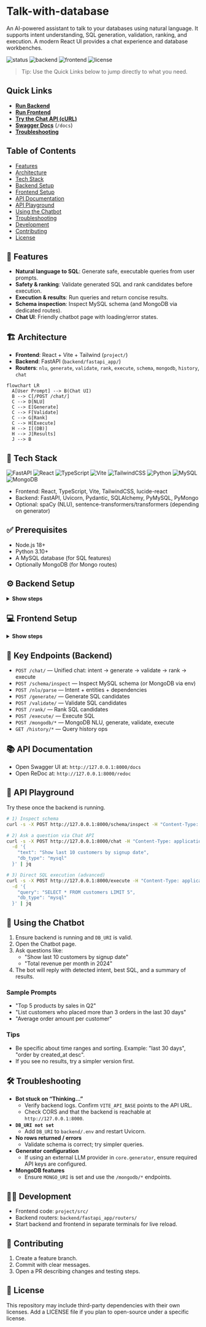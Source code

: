 # Talk-with-database
An AI-powered assistant to talk to your databases using natural language. It supports intent understanding, SQL generation, validation, ranking, and execution. A modern React UI provides a chat experience and database workbenches.

![status](https://img.shields.io/badge/status-active-brightgreen)
![backend](https://img.shields.io/badge/backend-FastAPI-009485)
![frontend](https://img.shields.io/badge/frontend-React-61DAFB)
![license](https://img.shields.io/badge/license-Custom-lightgrey)

> Tip: Use the Quick Links below to jump directly to what you need.

## Quick Links
- **[Run Backend](#backend-setup)**
- **[Run Frontend](#frontend-setup)**
- **[Try the Chat API (cURL)](#api-playground)**
- **[Swagger Docs](#api-documentation)** (`/docs`)
- **[Troubleshooting](#troubleshooting)**

## Table of Contents
- [Features](#features)
- [Architecture](#architecture)
- [Tech Stack](#tech-stack)
- [Backend Setup](#backend-setup)
- [Frontend Setup](#frontend-setup)
- [API Documentation](#api-documentation)
- [API Playground](#api-playground)
- [Using the Chatbot](#using-the-chatbot)
- [Troubleshooting](#troubleshooting)
- [Development](#development)
- [Contributing](#contributing)
- [License](#license)

## 🧠 Features
- **Natural language to SQL**: Generate safe, executable queries from user prompts.
- **Safety & ranking**: Validate generated SQL and rank candidates before execution.
- **Execution & results**: Run queries and return concise results.
- **Schema inspection**: Inspect MySQL schema (and MongoDB via dedicated routes).
- **Chat UI**: Friendly chatbot page with loading/error states.

## 🏗️ Architecture
- **Frontend**: React + Vite + Tailwind (`project/`)
- **Backend**: FastAPI (`backend/fastapi_app/`)
- **Routers**: `nlu`, `generate`, `validate`, `rank`, `execute`, `schema`, `mongodb`, `history`, `chat`

```mermaid
flowchart LR
  A[User Prompt] --> B(Chat UI)
  B --> C[/POST /chat/]
  C --> D[NLU]
  C --> E[Generate]
  C --> F[Validate]
  C --> G[Rank]
  C --> H[Execute]
  H --> I[(DB)]
  H --> J[Results]
  J --> B
```

## 🧰 Tech Stack
![FastAPI](https://img.shields.io/badge/Backend-FastAPI-009485?logo=fastapi&logoColor=white)
![React](https://img.shields.io/badge/Frontend-React-61DAFB?logo=react&logoColor=black)
![TypeScript](https://img.shields.io/badge/TypeScript-3178C6?logo=typescript&logoColor=white)
![Vite](https://img.shields.io/badge/Vite-646CFF?logo=vite&logoColor=white)
![TailwindCSS](https://img.shields.io/badge/Tailwind-06B6D4?logo=tailwindcss&logoColor=white)
![Python](https://img.shields.io/badge/Python-3776AB?logo=python&logoColor=white)
![MySQL](https://img.shields.io/badge/MySQL-4479A1?logo=mysql&logoColor=white)
![MongoDB](https://img.shields.io/badge/MongoDB-47A248?logo=mongodb&logoColor=white)
- Frontend: React, TypeScript, Vite, TailwindCSS, lucide-react
- Backend: FastAPI, Uvicorn, Pydantic, SQLAlchemy, PyMySQL, PyMongo
- Optional: spaCy (NLU), sentence-transformers/transformers (depending on generator)

## ✅ Prerequisites
- Node.js 18+
- Python 3.10+
- A MySQL database (for SQL features)
- Optionally MongoDB (for Mongo routes)

## ⚙️ Backend Setup
<details>
<summary><b>Show steps</b></summary>

```bash
cd backend
python -m venv .venv
\\.venv\Scripts\activate  # Windows PowerShell
pip install -r requirements.txt
```

Create `backend/.env` and set at least:
```
DB_TYPE=mysql
DB_URI=mysql+pymysql://USER:PASSWORD@HOST:PORT/DBNAME

# Optional generator settings
GENERATOR_PROVIDER=mixtral
GENERATOR_N_CANDIDATES=5
GENERATOR_TEMPERATURE=0.2
GENERATOR_TOP_P=0.95
GENERATOR_MAX_TOKENS=200

# For Mongo features
# MONGO_URI=mongodb://user:pass@host:27017
```

Run the API:
```bash
uvicorn fastapi_app.main:app --reload --host 0.0.0.0 --port 8000
```

</details>

## 💻 Frontend Setup
<details>
<summary><b>Show steps</b></summary>

```bash
cd project
npm install
```

Configure API base (optional). Create `project/.env`:
```
VITE_API_BASE=http://127.0.0.1:8000
```

Run the dev server:
```bash
npm run dev
```

Open the app and navigate to `http://localhost:5173/chatbot` (or your Vite dev URL).

</details>

## 🔌 Key Endpoints (Backend)
- `POST /chat/` — Unified chat: intent → generate → validate → rank → execute
- `POST /schema/inspect` — Inspect MySQL schema (or MongoDB via env)
- `POST /nlu/parse` — Intent + entities + dependencies
- `POST /generate/` — Generate SQL candidates
- `POST /validate/` — Validate SQL candidates
- `POST /rank/` — Rank SQL candidates
- `POST /execute/` — Execute SQL
- `POST /mongodb/*` — MongoDB NLU, generate, validate, execute
- `GET /history/*` — Query history ops

## 📚 API Documentation
- Open Swagger UI at: `http://127.0.0.1:8000/docs`
- Open ReDoc at: `http://127.0.0.1:8000/redoc`

## 🧪 API Playground
Try these once the backend is running.

```bash
# 1) Inspect schema
curl -s -X POST http://127.0.0.1:8000/schema/inspect -H "Content-Type: application/json" -d "{}" | jq

# 2) Ask a question via Chat API
curl -s -X POST http://127.0.0.1:8000/chat -H "Content-Type: application/json" \
  -d '{
    "text": "Show last 10 customers by signup date",
    "db_type": "mysql"
  }' | jq

# 3) Direct SQL execution (advanced)
curl -s -X POST http://127.0.0.1:8000/execute -H "Content-Type: application/json" \
  -d '{
    "query": "SELECT * FROM customers LIMIT 5",
    "db_type": "mysql"
  }' | jq
```

## 🤖 Using the Chatbot
1. Ensure backend is running and `DB_URI` is valid.
2. Open the Chatbot page.
3. Ask questions like:
   - "Show last 10 customers by signup date"
   - "Total revenue per month in 2024"
4. The bot will reply with detected intent, best SQL, and a summary of results.

### Sample Prompts
- "Top 5 products by sales in Q2"
- "List customers who placed more than 3 orders in the last 30 days"
- "Average order amount per customer"

### Tips
- Be specific about time ranges and sorting. Example: "last 30 days", "order by created_at desc".
- If you see no results, try a simpler version first.

## 🛠️ Troubleshooting
- **Bot stuck on “Thinking…”**
  - Verify backend logs. Confirm `VITE_API_BASE` points to the API URL.
  - Check CORS and that the backend is reachable at `http://127.0.0.1:8000`.
- **`DB_URI not set`**
  - Add `DB_URI` to `backend/.env` and restart Uvicorn.
- **No rows returned / errors**
  - Validate schema is correct; try simpler queries.
- **Generator configuration**
  - If using an external LLM provider in `core.generator`, ensure required API keys are configured.
 - **MongoDB features**
   - Ensure `MONGO_URI` is set and use the `/mongodb/*` endpoints.

## 👩‍💻 Development
- Frontend code: `project/src/`
- Backend routers: `backend/fastapi_app/routers/`
- Start backend and frontend in separate terminals for live reload.

## 🤝 Contributing
1. Create a feature branch.
2. Commit with clear messages.
3. Open a PR describing changes and testing steps.

## 📜 License
This repository may include third-party dependencies with their own licenses. Add a LICENSE file if you plan to open-source under a specific license.
